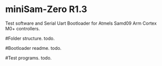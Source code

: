 # miniSam-Zero R1.3

Test software and Serial Uart Bootloader for Atmels Samd09 Arm Cortex M0+ controllers.

#Folder structure.
todo.

#Bootloader readme.
todo.

#Test programs.
todo.
